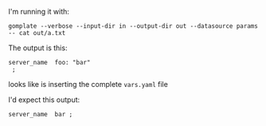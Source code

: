I'm running it with:

```
gomplate --verbose --input-dir in --output-dir out --datasource params  -- cat out/a.txt
```

The output is this:

```
server_name  foo: "bar"
 ;
```

looks like is inserting the complete `vars.yaml` file

I'd expect this output:

```
server_name  bar ;
```
